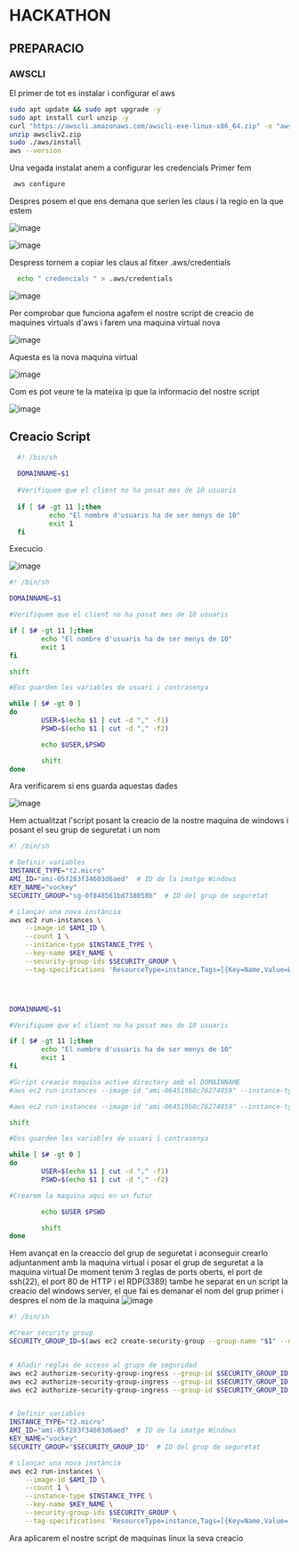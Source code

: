 # HACKATHON

## PREPARACIO
  ### AWSCLI
  El primer de tot es instalar i configurar el aws
  ``` bash
  sudo apt update && sudo apt upgrade -y
  sudo apt install curl unzip -y
  curl "https://awscli.amazonaws.com/awscli-exe-linux-x86_64.zip" -o "awscliv2.zip"
  unzip awscliv2.zip
  sudo ./aws/install
  aws --version
  ```

Una vegada instalat anem a configurar les credencials
Primer fem 
 ``` bash
  aws configure
  ```
Despres posem el que ens demana que serien les claus i la regio en la que estem 

![image](https://github.com/user-attachments/assets/abbaeda0-5ba7-44d9-9557-060a49dced3f)

![image](https://github.com/user-attachments/assets/df8e3f7b-78f7-4290-83fe-113b9c05639c)

Despress tornem a copiar les claus al fitxer .aws/credentials
``` bash
  echo " credencials " > .aws/credentials
  ```

![image](https://github.com/user-attachments/assets/75406d23-0c65-4893-a1b2-bbdef4d0c269)

Per comprobar que funciona agafem el nostre script de creacio de maquines virtuals d'aws i farem una maquina virtual nova

![image](https://github.com/user-attachments/assets/928a7d7a-fd92-4468-b6a0-ac08e9e4182a)

Aquesta es la nova maquina virtual 

![image](https://github.com/user-attachments/assets/f02de5cc-bdeb-4ae8-b4d1-18b066652a92)

Com es pot veure te la mateixa ip que la informacio del nostre script

![image](https://github.com/user-attachments/assets/d0fcfaf2-b00f-42f2-a2c0-a9faab8ad94a)

## Creacio Script

  ``` bash
    #! /bin/sh
    
    DOMAINNAME=$1
    
    #Verifiquem que el client no ha posat mes de 10 usuaris
    
    if [ $# -gt 11 ];then
            echo "El nombre d'usuaris ha de ser menys de 10"
            exit 1
    fi
  ```

Execucio

![image](https://github.com/user-attachments/assets/a88d2922-9102-47c9-96e6-82964fb00a3b)

``` bash
#! /bin/sh

DOMAINNAME=$1

#Verifiquem que el client no ha posat mes de 10 usuaris

if [ $# -gt 11 ];then
        echo "El nombre d'usuaris ha de ser menys de 10"
        exit 1
fi

shift

#Ens guardem les variables de usuari i contrasenya 

while [ $# -gt 0 ]
do
        USER=$(echo $1 | cut -d "," -f1)
        PSWD=$(echo $1 | cut -d "," -f2)

        echo $USER,$PSWD

        shift
done
```
Ara verificarem si ens guarda aquestas dades

![image](https://github.com/user-attachments/assets/00d8c2b4-b85f-4fe1-aea3-b2914519c0db)

Hem actualitzat l'script posant la creacio de la nostre maquina de windows i posant el seu grup  de seguretat i un nom 
``` bash
#! /bin/sh

# Definir variables
INSTANCE_TYPE="t2.micro"
AMI_ID="ami-05f283f34603d6aed"  # ID de la imatge Windows
KEY_NAME="vockey"
SECURITY_GROUP="sg-0f848561bd738058b"  # ID del grup de seguretat

# Llançar una nova instància
aws ec2 run-instances \
    --image-id $AMI_ID \
    --count 1 \
    --instance-type $INSTANCE_TYPE \
    --key-name $KEY_NAME \
    --security-group-ids $SECURITY_GROUP \
    --tag-specifications 'ResourceType=instance,Tags=[{Key=Name,Value=WindowsServer}]'




DOMAINNAME=$1

#Verifiquem que el client no ha posat mes de 10 usuaris

if [ $# -gt 11 ];then
        echo "El nombre d'usuaris ha de ser menys de 10"
        exit 1
fi

#Script creacio maquina active directory amb el DOMAINNAME
#aws ec2 run-instances --image-id "ami-064519b8c76274859" --instance-type "t2.micro" --key-name "vockey" --network-interfaces '{"AssociatePublicIpAddress":true,"DeviceIndex":0,"Groups":["sg-0f848561bd738058b"]}>

#aws ec2 run-instances --image-id "ami-064519b8c76274859" --instance-type "t2.micro" --key-name "vockey" --network-interfaces '{"AssociatePublicIpAddress":true,"DeviceIndex":0,"Groups":["sg-0f848561bd738058b"]}>

shift

#Ens guardem les variables de usuari i contrasenya 

while [ $# -gt 0 ]
do
        USER=$(echo $1 | cut -d "," -f1)
        PSWD=$(echo $1 | cut -d "," -f2)

#Crearem la maquina aqui en un futur

        echo $USER $PSWD

        shift
done

```

Hem avançat en la creaccio del grup de seguretat i aconseguir crearlo adjuntanment amb la maquina virtual i posar el grup de seguretat a la maquina virtual
De moment tenim 3 reglas de ports oberts, el port de ssh(22), el port 80 de HTTP i el RDP(3389) tambe he separat en un script la creacio del windows server, el que fai es demanar el nom del grup primer i despres el nom de la maquina
![image](https://github.com/user-attachments/assets/81937121-7a78-490e-922e-a5936b51d157)

``` bash
#! /bin/sh

#Crear security group 
SECURITY_GROUP_ID=$(aws ec2 create-security-group --group-name "$1" --description "Seguridad para hackathon" --query 'GroupId' --output text)


# Añadir reglas de acceso al grupo de seguridad
aws ec2 authorize-security-group-ingress --group-id $SECURITY_GROUP_ID --protocol tcp --port 22 --cidr 0.0.0.0/0   # SSH
aws ec2 authorize-security-group-ingress --group-id $SECURITY_GROUP_ID --protocol tcp --port 80 --cidr 0.0.0.0/0   # HTTP
aws ec2 authorize-security-group-ingress --group-id $SECURITY_GROUP_ID --protocol tcp --port 3389 --cidr 0.0.0.0/0  # RDP para servidor Windows


# Definir variables
INSTANCE_TYPE="t2.micro"
AMI_ID="ami-05f283f34603d6aed"  # ID de la imatge Windows
KEY_NAME="vockey"
SECURITY_GROUP="$SECURITY_GROUP_ID"  # ID del grup de seguretat

# Llançar una nova instància
aws ec2 run-instances \
    --image-id $AMI_ID \
    --count 1 \
    --instance-type $INSTANCE_TYPE \
    --key-name $KEY_NAME \
    --security-group-ids $SECURITY_GROUP \
    --tag-specifications 'ResourceType=instance,Tags=[{Key=Name,Value='$2'}]'

```

Ara aplicarem el nostre script de maquinas linux la seva creacio
